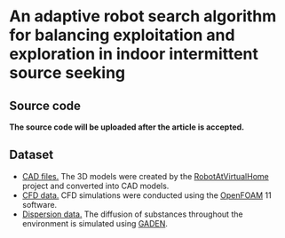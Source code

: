 # An adaptive robot search algorithm for balancing exploitation and exploration in indoor intermittent source seeking

## Source code

**The source code will be uploaded after the article is accepted.**

## Dataset

- [CAD files.](https://huggingface.co/datasets/WangHaaa/SourceSearchingDatasetCAD) The 3D models were created by the [RobotAtVirtualHome](https://github.com/DavidFernandezChaves/RobotAtVirtualHome) project and converted into CAD models.
- [CFD data.](https://huggingface.co/datasets/WangHaaa/SourceSearchingDatasetCFD) CFD simulations were conducted using the [OpenFOAM](https://openfoam.org/) 11 software.
- [Dispersion data.](https://huggingface.co/datasets/WangHaaa/source_searching_dataset_step) The diffusion of substances throughout the environment is simulated using [GADEN](https://github.com/MAPIRlab/gaden). 


